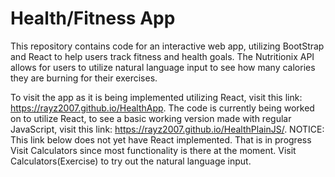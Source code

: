 # Health/Fitness App

This repository contains code for an interactive web app, utilizing BootStrap and React to help users track fitness and health goals. The Nutritionix API allows for users to utilize natural language input to see how many calories they are burning for their exercises. 

To visit the app as it is being implemented utilizing React, visit this link: https://rayz2007.github.io/HealthApp.
The code is currently being worked on to utilize React, to see a basic working version made with regular JavaScript, visit this link: https://rayz2007.github.io/HealthPlainJS/.
NOTICE: This link below does not yet have React implemented. That is in progress
Visit Calculators since most functionality is there at the moment.
Visit Calculators(Exercise) to try out the natural language input. 

